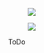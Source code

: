 <figure><img src="interactions/cancel-appointment-client.svg"></figure>
<figure><img src="interactions/cancel-appointment-server.svg"></figure>

ToDo